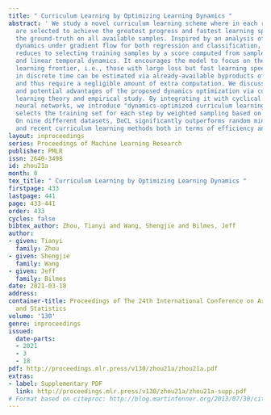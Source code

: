 ```yaml
---
title: " Curriculum Learning by Optimizing Learning Dynamics "
abstract: ' We study a novel curriculum learning scheme where in each round, samples
  are selected to achieve the greatest progress and fastest learning speed towards
  the ground-truth on all available samples. Inspired by an analysis of optimization
  dynamics under gradient flow for both regression and classification, the problem
  reduces to selecting training samples by a score computed from samples’ residual
  and linear temporal dynamics. It encourages the model to focus on the samples at
  learning frontier, i.e., those with large loss but fast learning speed. The scores
  in discrete time can be estimated via already-available byproducts of training,
  and thus require a negligible amount of extra computation. We discuss the properties
  and potential advantages of the proposed dynamics optimization via current deep
  learning theory and empirical study. By integrating it with cyclical training of
  neural networks, we introduce "dynamics-optimized curriculum learning (DoCL)", which
  selects the training set for each step by weighted sampling based on the scores.
  On nine different datasets, DoCL significantly outperforms random mini-batch SGD
  and recent curriculum learning methods both in terms of efficiency and final performance. '
layout: inproceedings
series: Proceedings of Machine Learning Research
publisher: PMLR
issn: 2640-3498
id: zhou21a
month: 0
tex_title: " Curriculum Learning by Optimizing Learning Dynamics "
firstpage: 433
lastpage: 441
page: 433-441
order: 433
cycles: false
bibtex_author: Zhou, Tianyi and Wang, Shengjie and Bilmes, Jeff
author:
- given: Tianyi
  family: Zhou
- given: Shengjie
  family: Wang
- given: Jeff
  family: Bilmes
date: 2021-03-18
address:
container-title: Proceedings of The 24th International Conference on Artificial Intelligence
  and Statistics
volume: '130'
genre: inproceedings
issued:
  date-parts:
  - 2021
  - 3
  - 18
pdf: http://proceedings.mlr.press/v130/zhou21a/zhou21a.pdf
extras:
- label: Supplementary PDF
  link: http://proceedings.mlr.press/v130/zhou21a/zhou21a-supp.pdf
# Format based on citeproc: http://blog.martinfenner.org/2013/07/30/citeproc-yaml-for-bibliographies/
---
```

